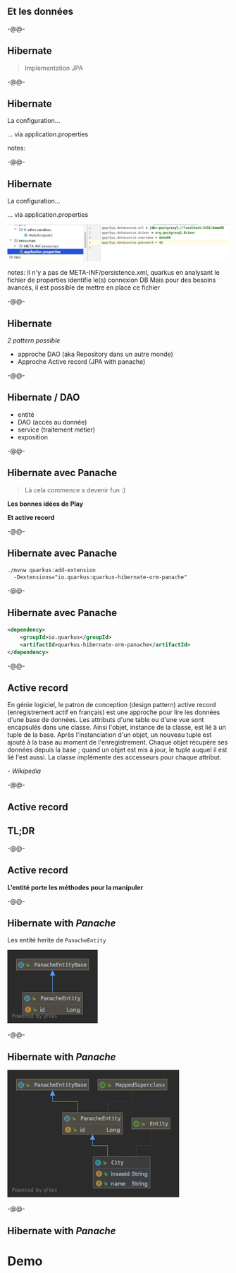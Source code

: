 ## Et les données

-@@-

## Hibernate

> Implementation JPA

-@@-

## Hibernate

La configuration...

... via application.properties

notes:

-@@-

## Hibernate

La configuration...

... via application.properties

![](images/quarkus_properties.jpg)

notes:
Il n'y a pas de META-INF/persistence.xml, quarkus en analysant le fichier de properties identifie le(s) connexion DB
Mais pour des besoins avancés, il est possible de mettre en place ce fichier

-@@-

## Hibernate

*2 pattern possible*

* approche DAO (aka Repository dans un autre monde)<!-- .element class="fragment" -->
* Approche Active record (JPA with panache)<!-- .element class="fragment" -->

-@@-

## Hibernate / DAO

* entité
* DAO (accès au donnée)
* service (traitement métier)
* exposition

-@@-

## Hibernate avec Panache

> Là cela commence a devenir fun :)

**Les bonnes idées de Play**

**Et active record**

-@@-

## Hibernate avec Panache

```shell
./mvnw quarkus:add-extension
  -Dextensions="io.quarkus:quarkus-hibernate-orm-panache"
```

-@@-

## Hibernate avec Panache

```xml
<dependency>
    <groupId>io.quarkus</groupId>
    <artifactId>quarkus-hibernate-orm-panache</artifactId>
</dependency>
```

-@@-

## Active record

En génie logiciel, le patron de conception (design pattern) active record (enregistrement actif en français) est une approche pour lire les données d'une base de données. Les attributs d'une table ou d'une vue sont encapsulés dans une classe. Ainsi l'objet, instance de la classe, est lié à un tuple de la base. Après l'instanciation d'un objet, un nouveau tuple est ajouté à la base au moment de l'enregistrement. Chaque objet récupère ses données depuis la base ; quand un objet est mis à jour, le tuple auquel il est lié l'est aussi. La classe implémente des accesseurs pour chaque attribut. <!-- .element style="font-size: 60%;" -->

*- Wikipedia*<!-- .element style="color: #e57125; float: right" -->

-@@-

## Active record

## TL;DR

-@@-

## Active record

**L'entité porte les méthodes pour la manipuler**

-@@-

## Hibernate with *Panache*

Les entité herite de `PanacheEntity`

![](images/panache/PanacheEntity.png)

-@@-

## Hibernate with *Panache*

![](images/panache/entity.png)

-@@-

## Hibernate with *Panache*

# Demo